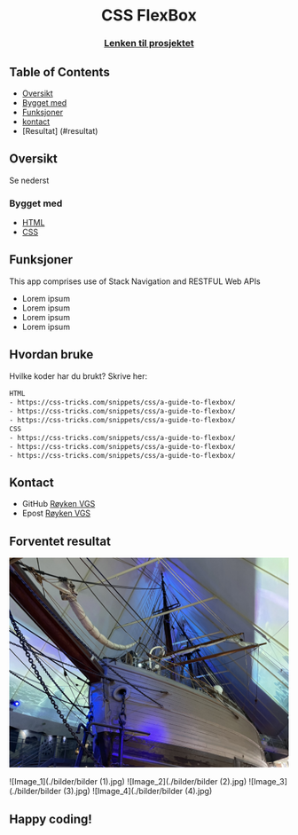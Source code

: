 
<h1 align="center">CSS FlexBox</h1>
<div align="center">
  <h3>
    <a href="https://github.com/roykenvgs/jegvetikke">
      Lenken til prosjektet
    </a>
  </h3>
</div>

<!-- TABLE OF CONTENTS -->

## Table of Contents

- [Oversikt](#oversikt)
- [Bygget med](#bygget-med)
- [Funksjoner](#funksjoner)
- [kontact](#kontact)
- [Resultat] (#resultat)

<!-- OVERVIEW -->
## Oversikt
Se nederst

### Bygget med
- [HTML](https://www.w3schools.com/html/)
- [CSS](https://www.w3schools.com/css/default.asp)

## Funksjoner
This app comprises use of Stack Navigation and RESTFUL Web APIs
- Lorem ipsum 
- Lorem ipsum 
- Lorem ipsum 
- Lorem ipsum 

## Hvordan bruke
Hvilke koder har du brukt? Skrive her:

```
HTML 
- https://css-tricks.com/snippets/css/a-guide-to-flexbox/
- https://css-tricks.com/snippets/css/a-guide-to-flexbox/
- https://css-tricks.com/snippets/css/a-guide-to-flexbox/
CSS 
- https://css-tricks.com/snippets/css/a-guide-to-flexbox/
- https://css-tricks.com/snippets/css/a-guide-to-flexbox/
- https://css-tricks.com/snippets/css/a-guide-to-flexbox/

```

## Kontact
- GitHub [Røyken VGS](https://github.com/roykenvgs)
- Epost [Røyken VGS](mailto:test@gmail.com)

## Forventet resultat

<img src="./bilder/bilder (1).jpeg" alt="bildet1" width="550" />

![Image_1](./bilder/bilder (1).jpg)
![Image_2](./bilder/bilder (2).jpg)
![Image_3](./bilder/bilder (3).jpg)
![Image_4](./bilder/bilder (4).jpg)


## Happy coding!